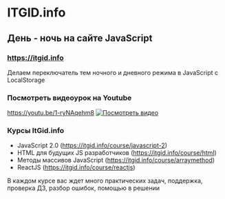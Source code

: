 # ITGID.info
## День - ночь на сайте JavaScript
### https://itgid.info

Делаем переключатель тем ночного и дневного режима в JavaScript c LocalStorage
### Посмотреть видеоурок на Youtube
https://youtu.be/1-ryNAqehm8
[![Посмотреть видео](https://github.com/itgidinfo/dark_mode_javascript/blob/master/images/cover.png?raw=true)](https://www.youtube.com/watch?v=1-ryNAqehm8)

### Курсы ItGid.info

- JavaScript 2.0 (https://itgid.info/course/javascript-2)
- HTML для будущих JS разработчиков (https://itgid.info/course/html)
- Методы массивов JavaScript (https://itgid.info/course/arraymethod)
- ReactJS (https://itgid.info/course/reactjs)

В каждом курсе вас ждет много практических задач, поддержка, проверка ДЗ, разбор ошибок, помощью в решении
